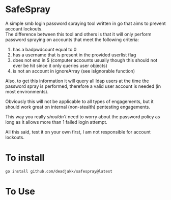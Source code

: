 # SafeSpray
A simple smb login password spraying tool written in go that aims to prevent account lockouts.  
The difference between this tool and others is that it will only perform
password spraying on accounts that meet the following criteria:  
1. has a badpwdcount equal to 0  
2. has a username that is present in the provided userlist flag  
3. does not end in $ (computer accounts usually though this should not ever be hit since it only queries user objects)  
4. is not an account in ignoreArray (see isIgnorable function)  

Also, to get this information it will query all ldap users at the time the password
spray is performed, therefore a valid user account is needed (in most environments).

Obviously this will not be applicable to all types of engagements, but it should work
great on internal (non-stealth) pentesting engagements. 

This way you really _shouldn't_ need to worry about the password policy as long as
it allows more than 1 failed login attempt.

All this said, test it on your own first, I am not responsible for account lockouts.

# To install  
```
go install github.com/deadjakk/safespray@latest
```

# To Use
```

```
